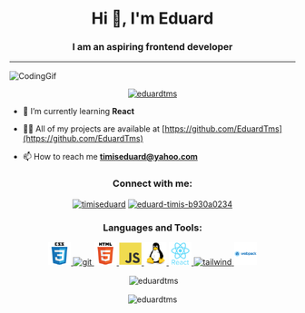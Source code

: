 <h1 align="center">Hi 👋, I'm Eduard</h1>
<h3 align="center">I am an aspiring frontend developer</h3>
<hr>
<img align="center" alt="CodingGif" width="1000" src="https://www.lambdatest.com/resources/images/news24.gif">

<p align="center"> <a href="https://github.com/ryo-ma/github-profile-trophy"><img src="https://github-profile-trophy.vercel.app/?username=eduardtms" alt="eduardtms" /></a> </p>

- 🌱 I’m currently learning **React**

- 👨‍💻 All of my projects are available at [https://github.com/EduardTms](https://github.com/EduardTms)

- 📫 How to reach me **timiseduard@yahoo.com**

<h3 align="center">Connect with me:</h3>
<p align="center">
<a href="https://codepen.io/timiseduard" target="blank"><img align="center" src="https://raw.githubusercontent.com/rahuldkjain/github-profile-readme-generator/master/src/images/icons/Social/codepen.svg" alt="timiseduard" height="30" width="40" /></a>
<a href="https://linkedin.com/in/eduard-timis-b930a0234" target="blank"><img align="center" src="https://raw.githubusercontent.com/rahuldkjain/github-profile-readme-generator/master/src/images/icons/Social/linked-in-alt.svg" alt="eduard-timis-b930a0234" height="30" width="40" /></a>
</p>

<h3 align="center">Languages and Tools:</h3>
<p align="center"> <a href="https://www.w3schools.com/css/" target="_blank" rel="noreferrer"> <img src="https://raw.githubusercontent.com/devicons/devicon/master/icons/css3/css3-original-wordmark.svg" alt="css3" width="40" height="40"/> </a> <a href="https://git-scm.com/" target="_blank" rel="noreferrer"> <img src="https://www.vectorlogo.zone/logos/git-scm/git-scm-icon.svg" alt="git" width="40" height="40"/> </a> <a href="https://www.w3.org/html/" target="_blank" rel="noreferrer"> <img src="https://raw.githubusercontent.com/devicons/devicon/master/icons/html5/html5-original-wordmark.svg" alt="html5" width="40" height="40"/> </a> <a href="https://developer.mozilla.org/en-US/docs/Web/JavaScript" target="_blank" rel="noreferrer"> <img src="https://raw.githubusercontent.com/devicons/devicon/master/icons/javascript/javascript-original.svg" alt="javascript" width="40" height="40"/> </a> <a href="https://www.linux.org/" target="_blank" rel="noreferrer"> <img src="https://raw.githubusercontent.com/devicons/devicon/master/icons/linux/linux-original.svg" alt="linux" width="40" height="40"/> </a> <a href="https://reactjs.org/" target="_blank" rel="noreferrer"> <img src="https://raw.githubusercontent.com/devicons/devicon/master/icons/react/react-original-wordmark.svg" alt="react" width="40" height="40"/> </a> <a href="https://tailwindcss.com/" target="_blank" rel="noreferrer"> <img src="https://www.vectorlogo.zone/logos/tailwindcss/tailwindcss-icon.svg" alt="tailwind" width="40" height="40"/> </a> <a href="https://webpack.js.org" target="_blank" rel="noreferrer"> <img src="https://raw.githubusercontent.com/devicons/devicon/d00d0969292a6569d45b06d3f350f463a0107b0d/icons/webpack/webpack-original-wordmark.svg" alt="webpack" width="40" height="40"/> </a> </p>

<p align="center">&nbsp;<img align="center" src="https://github-readme-stats.vercel.app/api?username=eduardtms&show_icons=true&theme=dark&locale=en" alt="eduardtms" /></p>

<p align="center"><img align="center" src="https://github-readme-streak-stats.herokuapp.com/?user=eduardtms&" alt="eduardtms" /></p>
